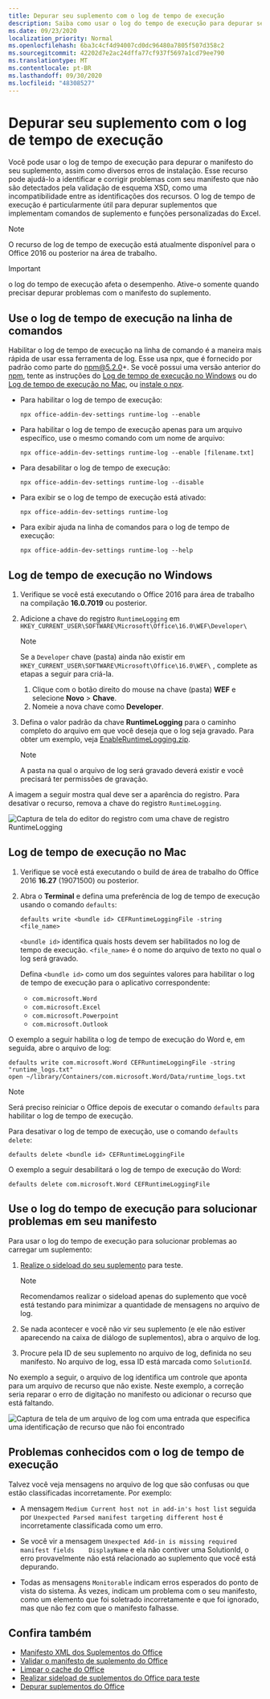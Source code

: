 ```yaml
---
title: Depurar seu suplemento com o log de tempo de execução
description: Saiba como usar o log do tempo de execução para depurar seu suplemento.
ms.date: 09/23/2020
localization_priority: Normal
ms.openlocfilehash: 6ba3c4cf4d94007cd0dc96480a7805f507d358c2
ms.sourcegitcommit: 42202d7e2ac24dffa77cf937f5697a1cd79ee790
ms.translationtype: MT
ms.contentlocale: pt-BR
ms.lasthandoff: 09/30/2020
ms.locfileid: "48308527"
---
```

# <a name="debug-your-add-in-with-runtime-logging"></a>Depurar seu suplemento com o log de tempo de execução

Você pode usar o log de tempo de execução para depurar o manifesto do seu suplemento, assim como diversos erros de instalação. Esse recurso pode ajudá-lo a identificar e corrigir problemas com seu manifesto que não são detectados pela validação de esquema XSD, como uma incompatibilidade entre as identificações dos recursos. O log de tempo de execução é particularmente útil para depurar suplementos que implementam comandos de suplemento e funções personalizadas do Excel.

> [!NOTE]
> O recurso de log de tempo de execução está atualmente disponível para o Office 2016 ou posterior na área de trabalho.

> [!IMPORTANT]
> o log do tempo de execução afeta o desempenho. Ative-o somente quando precisar depurar problemas com o manifesto do suplemento.

## <a name="use-runtime-logging-from-the-command-line"></a>Use o log de tempo de execução na linha de comandos

Habilitar o log de tempo de execução na linha de comando é a maneira mais rápida de usar essa ferramenta de log. Esse usa npx, que é fornecido por padrão como parte do npm@5.2.0+. Se você possui uma versão anterior do [npm](https://www.npmjs.com/), tente as instruções do [Log de tempo de execução no Windows](#runtime-logging-on-windows) ou do [Log de tempo de execução no Mac](#runtime-logging-on-mac), ou [instale o npx](https://www.npmjs.com/package/npx).

- Para habilitar o log de tempo de execução:

    ```command&nbsp;line
    npx office-addin-dev-settings runtime-log --enable
    ```

- Para habilitar o log de tempo de execução apenas para um arquivo específico, use o mesmo comando com um nome de arquivo:

    ```command&nbsp;line
    npx office-addin-dev-settings runtime-log --enable [filename.txt]
    ```

- Para desabilitar o log de tempo de execução:

    ```command&nbsp;line
    npx office-addin-dev-settings runtime-log --disable
    ```

- Para exibir se o log de tempo de execução está ativado:

    ```command&nbsp;line
    npx office-addin-dev-settings runtime-log
    ```

- Para exibir ajuda na linha de comandos para o log de tempo de execução:

    ```command&nbsp;line
    npx office-addin-dev-settings runtime-log --help
    ```

## <a name="runtime-logging-on-windows"></a>Log de tempo de execução no Windows

1. Verifique se você está executando o Office 2016 para área de trabalho na compilação **16.0.7019** ou posterior.

2. Adicione a chave do registro `RuntimeLogging` em `HKEY_CURRENT_USER\SOFTWARE\Microsoft\Office\16.0\WEF\Developer\`

    > [!NOTE]
    > Se a `Developer` chave (pasta) ainda não existir em `HKEY_CURRENT_USER\SOFTWARE\Microsoft\Office\16.0\WEF\` , complete as etapas a seguir para criá-la.
    >
    > 1. Clique com o botão direito do mouse na chave (pasta) **WEF** e selecione **Novo** > **Chave**.
    > 1. Nomeie a nova chave como **Developer**.

3. Defina o valor padrão da chave **RuntimeLogging** para o caminho completo do arquivo em que você deseja que o log seja gravado. Para obter um exemplo, veja [EnableRuntimeLogging.zip](https://github.com/OfficeDev/Office-Add-in-Commands-Samples/raw/master/Tools/RuntimeLogging/EnableRuntimeLogging.zip).

    > [!NOTE]
    > A pasta na qual o arquivo de log será gravado deverá existir e você precisará ter permissões de gravação.

A imagem a seguir mostra qual deve ser a aparência do registro. Para desativar o recurso, remova a chave do registro `RuntimeLogging`.

![Captura de tela do editor do registro com uma chave de registro RuntimeLogging](http://i.imgur.com/Sa9TyI6.png)

## <a name="runtime-logging-on-mac"></a>Log de tempo de execução no Mac

1. Verifique se você está executando o build de área de trabalho do Office 2016 **16.27** (19071500) ou posterior.

2. Abra o **Terminal** e defina uma preferência de log de tempo de execução usando o comando `defaults`:

    ```command&nbsp;line
    defaults write <bundle id> CEFRuntimeLoggingFile -string <file_name>
    ```

    `<bundle id>` identifica quais hosts devem ser habilitados no log de tempo de execução. `<file_name>` é o nome do arquivo de texto no qual o log será gravado.

    Defina `<bundle id>` como um dos seguintes valores para habilitar o log de tempo de execução para o aplicativo correspondente:

    - `com.microsoft.Word`
    - `com.microsoft.Excel`
    - `com.microsoft.Powerpoint`
    - `com.microsoft.Outlook`

O exemplo a seguir habilita o log de tempo de execução do Word e, em seguida, abre o arquivo de log:

```command&nbsp;line
defaults write com.microsoft.Word CEFRuntimeLoggingFile -string "runtime_logs.txt"
open ~/library/Containers/com.microsoft.Word/Data/runtime_logs.txt
```

> [!NOTE]
> Será preciso reiniciar o Office depois de executar o comando `defaults` para habilitar o log de tempo de execução.

Para desativar o log de tempo de execução, use o comando `defaults delete`:

```command&nbsp;line
defaults delete <bundle id> CEFRuntimeLoggingFile
```

O exemplo a seguir desabilitará o log de tempo de execução do Word:

```command&nbsp;line
defaults delete com.microsoft.Word CEFRuntimeLoggingFile
```

## <a name="use-runtime-logging-to-troubleshoot-issues-with-your-manifest"></a>Use o log do tempo de execução para solucionar problemas em seu manifesto

Para usar o log do tempo de execução para solucionar problemas ao carregar um suplemento:

1. [Realize o sideload do seu suplemento](sideload-office-add-ins-for-testing.md) para teste.

    > [!NOTE]
    > Recomendamos realizar o sideload apenas do suplemento que você está testando para minimizar a quantidade de mensagens no arquivo de log.

2. Se nada acontecer e você não vir seu suplemento (e ele não estiver aparecendo na caixa de diálogo de suplementos), abra o arquivo de log.

3. Procure pela ID de seu suplemento no arquivo de log, definida no seu manifesto. No arquivo de log, essa ID está marcada como `SolutionId`.

No exemplo a seguir, o arquivo de log identifica um controle que aponta para um arquivo de recurso que não existe. Neste exemplo, a correção seria reparar o erro de digitação no manifesto ou adicionar o recurso que está faltando.

![Captura de tela de um arquivo de log com uma entrada que especifica uma identificação de recurso que não foi encontrado](http://i.imgur.com/f8bouLA.png)

## <a name="known-issues-with-runtime-logging"></a>Problemas conhecidos com o log de tempo de execução

Talvez você veja mensagens no arquivo de log que são confusas ou que estão classificadas incorretamente. Por exemplo:

- A mensagem `Medium Current host not in add-in's host list` seguida por `Unexpected Parsed manifest targeting different host` é incorretamente classificada como um erro.

- Se você vir a mensagem `Unexpected Add-in is missing required manifest fields    DisplayName` e ela não contiver uma SolutionId, o erro provavelmente não está relacionado ao suplemento que você está depurando.

- Todas as mensagens `Monitorable` indicam erros esperados do ponto de vista do sistema. Às vezes, indicam um problema com o seu manifesto, como um elemento que foi soletrado incorretamente e que foi ignorado, mas que não fez com que o manifesto falhasse.

## <a name="see-also"></a>Confira também

- [Manifesto XML dos Suplementos do Office](../develop/add-in-manifests.md)
- [Validar o manifesto de suplemento do Office](troubleshoot-manifest.md)
- [Limpar o cache do Office](clear-cache.md)
- [Realizar sideload de suplementos do Office para teste](sideload-office-add-ins-for-testing.md)
- [Depurar suplementos do Office](debug-add-ins-using-f12-developer-tools-on-windows-10.md)
